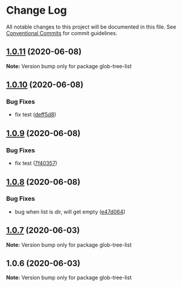 # Change Log

All notable changes to this project will be documented in this file.
See [Conventional Commits](https://conventionalcommits.org) for commit guidelines.

## [1.0.11](https://github.com/bluelovers/ws-glob/compare/glob-tree-list@1.0.10...glob-tree-list@1.0.11) (2020-06-08)

**Note:** Version bump only for package glob-tree-list





## [1.0.10](https://github.com/bluelovers/ws-glob/compare/glob-tree-list@1.0.9...glob-tree-list@1.0.10) (2020-06-08)


### Bug Fixes

* fix test ([deff5d8](https://github.com/bluelovers/ws-glob/commit/deff5d86b64362c781d94e8f6e83cd885709a1dd))





## [1.0.9](https://github.com/bluelovers/ws-glob/compare/glob-tree-list@1.0.8...glob-tree-list@1.0.9) (2020-06-08)


### Bug Fixes

* fix test ([7f40357](https://github.com/bluelovers/ws-glob/commit/7f40357f760b082f5168a2907daa368dbe44756e))





## [1.0.8](https://github.com/bluelovers/ws-glob/compare/glob-tree-list@1.0.7...glob-tree-list@1.0.8) (2020-06-08)


### Bug Fixes

* bug when list is dir, will get empty ([e47d064](https://github.com/bluelovers/ws-glob/commit/e47d064cd99cba1c2b1797b9604a4a6514a11fa3))





## [1.0.7](https://github.com/bluelovers/ws-glob/compare/glob-tree-list@1.0.6...glob-tree-list@1.0.7) (2020-06-03)

**Note:** Version bump only for package glob-tree-list





## 1.0.6 (2020-06-03)

**Note:** Version bump only for package glob-tree-list

